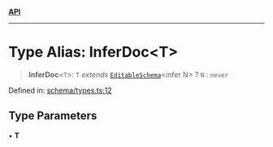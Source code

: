 [**API**](../API.md)

***

# Type Alias: InferDoc\<T\>

> **InferDoc**\<`T`\>: `T` *extends* [`EditableSchema`](../interfaces/EditableSchema.md)\<infer N\> ? `N` : `never`

Defined in: [schema/types.ts:12](https://github.com/inokawa/edix/blob/01d58ece64bb1beb7c3cb038988926f097264356/src/core/schema/types.ts#L12)

## Type Parameters

• **T**
